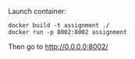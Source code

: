 Launch container:
```
docker build -t assignment ./
docker run -p 8002:8002 assignment
```

Then go to http://0.0.0.0:8002/
